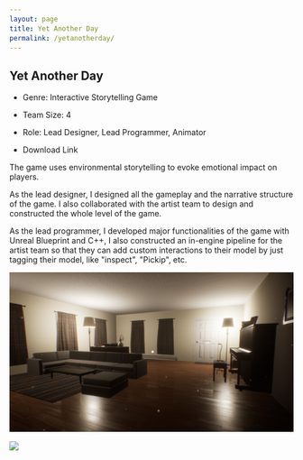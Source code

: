 ```yaml
---
layout: page
title: Yet Another Day
permalink: /yetanotherday/
---
```




## Yet Another Day

 - Genre: Interactive Storytelling Game

 - Team Size: 4

 - Role: Lead Designer, Lead Programmer, Animator

 - Download Link

The game uses environmental storytelling to evoke emotional impact on players. 

As the lead designer, I designed all the gameplay and the narrative structure of the game. I also collaborated with the artist team to design and constructed the whole level of the game.

As the lead programmer, I developed major functionalities of the game with Unreal Blueprint and C++, I also constructed an in-engine pipeline for the artist team so that they can add custom interactions to their model by just tagging their model, like "inspect", "Pickip", etc.

![](./img/YAD.png)

![](./img/YAD2.png)